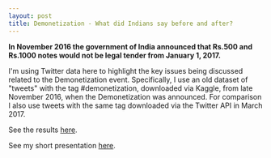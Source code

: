 ```yaml
---
layout: post
title: Demonetization - What did Indians say before and after?
---
```


**In November 2016 the government of India announced that Rs.500 and Rs.1000 notes would not be legal tender from January 1, 2017.**  
  
I'm using Twitter data here to highlight the key issues being discussed related to the Demonetization event. Specifically, I use an old dataset of "tweets" with the tag #demonetization, downloaded via Kaggle, from late November 2016, when the Demonetization was announced. For comparison I also use tweets with the same tag downloaded via the Twitter API in March 2017.  
  
See the results [here](https://github.com/ptpro3/ptpro3.github.io/blob/master/Projects/Project4/Project4_Prashant.ipynb).  
  
See my short presentation [here](https://github.com/ptpro3/ptpro3.github.io/blob/master/Projects/Project4/reports/Project4_Slides.pdf).
